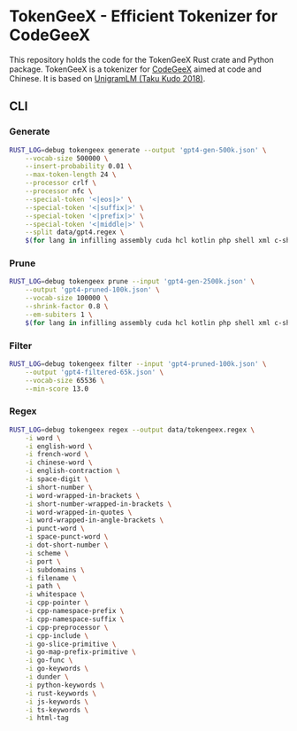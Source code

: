 # TokenGeeX - Efficient Tokenizer for CodeGeeX

This repository holds the code for the TokenGeeX Rust crate and Python package. TokenGeeX is a tokenizer for [CodeGeeX](https://github.com/THUDM/Codegeex2) aimed at code and Chinese. It is based on [UnigramLM (Taku Kudo 2018)](https://arxiv.org/abs/1804.10959).

## CLI

### Generate

```bash
RUST_LOG=debug tokengeex generate --output 'gpt4-gen-500k.json' \
    --vocab-size 500000 \
    --insert-probability 0.01 \
    --max-token-length 24 \
    --processor crlf \
    --processor nfc \
    --special-token '<|eos|>' \
    --special-token '<|suffix|>' \
    --special-token '<|prefix|>' \
    --special-token '<|middle|>' \
    --split data/gpt4.regex \
    $(for lang in infilling assembly cuda hcl kotlin php shell xml c-sharp dart html powershell sql yaml c diff java lua python swift zig chinese-markdown dockerfile javascript makefile r tex cmake elixir json markdown ruby toml cpp go jsx pascal rust typescript css haskell julia perl scala vue; do echo "--train ${lang}:./hub/data/train/${lang}.bin:0.1 "; done)
```

### Prune

```bash
RUST_LOG=debug tokengeex prune --input 'gpt4-gen-2500k.json' \
    --output 'gpt4-pruned-100k.json' \
    --vocab-size 100000 \
    --shrink-factor 0.8 \
    --em-subiters 1 \
    $(for lang in infilling assembly cuda hcl kotlin php shell xml c-sharp dart html powershell sql yaml c diff java lua python swift zig chinese-markdown dockerfile javascript makefile r tex cmake elixir json markdown ruby toml cpp go jsx pascal rust typescript css haskell julia perl scala vue; do echo "--train ${lang}:./hub/data/train/${lang}.bin:0.01 "; done)
```

### Filter

```bash
RUST_LOG=debug tokengeex filter --input 'gpt4-pruned-100k.json' \
    --output 'gpt4-filtered-65k.json' \
    --vocab-size 65536 \
    --min-score 13.0
```

### Regex

```bash
RUST_LOG=debug tokengeex regex --output data/tokengeex.regex \
    -i word \
    -i english-word \
    -i french-word \
    -i chinese-word \
    -i english-contraction \
    -i space-digit \
    -i short-number \
    -i word-wrapped-in-brackets \
    -i short-number-wrapped-in-brackets \
    -i word-wrapped-in-quotes \
    -i word-wrapped-in-angle-brackets \
    -i punct-word \
    -i space-punct-word \
    -i dot-short-number \
    -i scheme \
    -i port \
    -i subdomains \
    -i filename \
    -i path \
    -i whitespace \
    -i cpp-pointer \
    -i cpp-namespace-prefix \
    -i cpp-namespace-suffix \
    -i cpp-preprocessor \
    -i cpp-include \
    -i go-slice-primitive \
    -i go-map-prefix-primitive \
    -i go-func \
    -i go-keywords \
    -i dunder \
    -i python-keywords \
    -i rust-keywords \
    -i js-keywords \
    -i ts-keywords \
    -i html-tag
```
